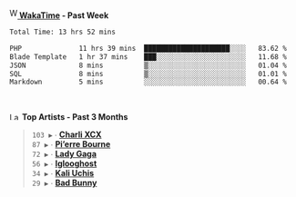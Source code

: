 <img src="https://github.com/dxnter/dxnter/assets/17434202/67b21fa4-d36d-46f9-9dec-f23d976b00ef" alt="WakaTime Logo" width="14" height="18"/><a href="https://wakatime.com/@dxnter" target="_blank"><strong> WakaTime</strong></a><strong> - Past Week</strong>

<!--START_SECTION:waka-->

```txt
Total Time: 13 hrs 52 mins

PHP              11 hrs 39 mins  █████████████████████░░░░   83.62 %
Blade Template   1 hr 37 mins    ███░░░░░░░░░░░░░░░░░░░░░░   11.68 %
JSON             8 mins          ▒░░░░░░░░░░░░░░░░░░░░░░░░   01.04 %
SQL              8 mins          ▒░░░░░░░░░░░░░░░░░░░░░░░░   01.01 %
Markdown         5 mins          ░░░░░░░░░░░░░░░░░░░░░░░░░   00.64 %
```

<!--END_SECTION:waka-->

<br/>

<!--START_LASTFM_ARTISTS:{"period": "3month", "rows": 6}-->
<a href="https://last.fm" target="_blank"><img src="https://user-images.githubusercontent.com/17434202/215290617-e793598d-d7c9-428f-9975-156db1ba89cc.svg" alt="Last.fm Logo" width="18" height="13"/></a> **Top Artists - Past 3 Months**

> `103 ▶️` ∙ **[Charli XCX](https://www.last.fm/music/Charli+XCX)**<br/>
> `87 ▶️` ∙ **[Pi’erre Bourne](https://www.last.fm/music/Pi%E2%80%99erre+Bourne)**<br/>
> `72 ▶️` ∙ **[Lady Gaga](https://www.last.fm/music/Lady+Gaga)**<br/>
> `56 ▶️` ∙ **[Iglooghost](https://www.last.fm/music/Iglooghost)**<br/>
> `34 ▶️` ∙ **[Kali Uchis](https://www.last.fm/music/Kali+Uchis)**<br/>
> `29 ▶️` ∙ **[Bad Bunny](https://www.last.fm/music/Bad+Bunny)**<br/>
<!--END_LASTFM_ARTISTS-->
